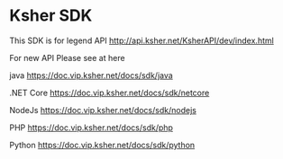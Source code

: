 # Ksher SDK

This SDK is for legend API <http://api.ksher.net/KsherAPI/dev/index.html>

For new API Please see at here

java
<https://doc.vip.ksher.net/docs/sdk/java>

.NET Core
<https://doc.vip.ksher.net/docs/sdk/netcore>

NodeJs
<https://doc.vip.ksher.net/docs/sdk/nodejs>

PHP
<https://doc.vip.ksher.net/docs/sdk/php>

Python
<https://doc.vip.ksher.net/docs/sdk/python>
